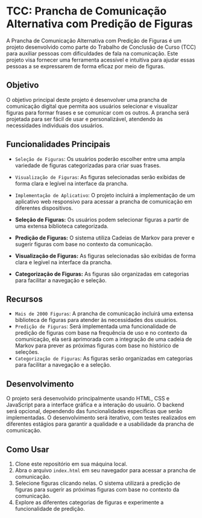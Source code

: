 # TCC: Prancha de Comunicação Alternativa com Predição de Figuras

A Prancha de Comunicação Alternativa com Predição de Figuras é um projeto desenvolvido como parte do Trabalho de Conclusão de Curso (TCC) para auxiliar pessoas com dificuldades de fala na comunicação. Este projeto visa fornecer uma ferramenta acessível e intuitiva para ajudar essas pessoas a se expressarem de forma eficaz por meio de figuras.

## Objetivo

O objetivo principal deste projeto é desenvolver uma prancha de comunicação digital que permita aos usuários selecionar e visualizar figuras para formar frases e se comunicar com os outros. A prancha será projetada para ser fácil de usar e personalizável, atendendo às necessidades individuais dos usuários.

## Funcionalidades Principais

- `Seleção de Figuras`: Os usuários poderão escolher entre uma ampla variedade de figuras categorizadas para criar suas frases.
- `Visualização de Figuras`: As figuras selecionadas serão exibidas de forma clara e legível na interface da prancha.
- `Implementação de Aplicativo`: O projeto incluirá a implementação de um aplicativo web responsivo para acessar a prancha de comunicação em diferentes dispositivos.

- **Seleção de Figuras:** Os usuários podem selecionar figuras a partir de uma extensa biblioteca categorizada.
- **Predição de Figuras:** O sistema utiliza Cadeias de Markov para prever e sugerir figuras com base no contexto da comunicação.
- **Visualização de Figuras:** As figuras selecionadas são exibidas de forma clara e legível na interface da prancha.
- **Categorização de Figuras:** As figuras são organizadas em categorias para facilitar a navegação e seleção.


## Recursos

- `Mais de 2000 Figuras`: A prancha de comunicação incluirá uma extensa biblioteca de figuras para atender às necessidades dos usuários.
- `Predição de Figuras`: Será implementada uma funcionalidade de predição de figuras com base na frequência de uso e no contexto da comunicação, ela será aprimorada com a integração de uma cadeia de Markov para prever as próximas figuras com base no histórico de seleções.
- `Categorização de Figuras`: As figuras serão organizadas em categorias para facilitar a navegação e a seleção.

## Desenvolvimento
O projeto será desenvolvido principalmente usando HTML, CSS e JavaScript para a interface gráfica e a interação do usuário. O backend será opcional, dependendo das funcionalidades específicas que serão implementadas. O desenvolvimento será iterativo, com testes realizados em diferentes estágios para garantir a qualidade e a usabilidade da prancha de comunicação.

## Como Usar

1. Clone este repositório em sua máquina local.
2. Abra o arquivo `index.html` em seu navegador para acessar a prancha de comunicação.
3. Selecione figuras clicando nelas. O sistema utilizará a predição de figuras para sugerir as próximas figuras com base no contexto da comunicação.
4. Explore as diferentes categorias de figuras e experimente a funcionalidade de predição.
